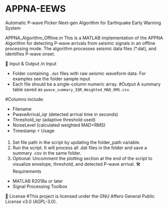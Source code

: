 
# APPNA-EEWS
Automatic P-wave Picker Next-gen Algorithm for Earthquake Early Warning System

APPNA_Algorithm_Offline.m 
This is  a MATLAB implementation of the APPNA Algorithm for detecting P-wave arrivals from seismic signals in an offline processing mode. The algorithm processes seismic data files (*.dat),  and identifies P-wave onset.

📂 Input & Output
/n Input
- Folder containing `.dat` files with raw seismic waveform data. For examples see the folder sample input 
- Each file should be a single-column numeric array.
#Output
A summary table saved as `pwave_summary_IQR_Weighted_MAD_RMS.csv`.

#Columns include:
- Filename
- PwaveArrival_iqr (detected arrival time in seconds)
- Threshold_iqr (adaptive threshold used)
- NoiseLevel (calculated weighted MAD+RMS)
- Timestamp
⚡ Usage
1.	Set file path in the script by updating the folder_path variable.
2.	Run the script. It will process all .dat files in the folder and save a summary .csv in the same folder.
3.	Optional: Uncomment the plotting section at the end of the script to visualize envelope, threshold, and detected P-wave arrival.
🛠️ Requirements
- MATLAB R2018a or later
- Signal Processing Toolbox

📜 License
#This project is licensed under the GNU Affero General Public License v3.0 (AGPL-3.0).





